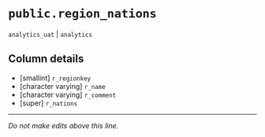 # `public.region_nations`
`analytics_uat` | `analytics`

## Column details
* [smallint]  `r_regionkey`
* [character varying] `r_name`
* [character varying] `r_comment`
* [super]     `r_nations`

-------------------------------------------------------------------------------
*Do not make edits above this line.*
